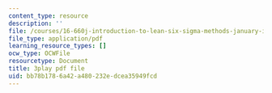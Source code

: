 ```yaml
---
content_type: resource
description: ''
file: /courses/16-660j-introduction-to-lean-six-sigma-methods-january-iap-2012/bb78b1786a42a480232edcea35949fcd_pfZ6CTEPc9s.pdf
file_type: application/pdf
learning_resource_types: []
ocw_type: OCWFile
resourcetype: Document
title: 3play pdf file
uid: bb78b178-6a42-a480-232e-dcea35949fcd
---
```

